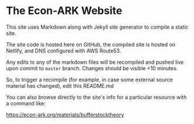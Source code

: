 # The Econ-ARK Website

This site uses Markdown along with Jekyll site generator to compile a static site.

The site code is hosted here on GitHub, the compiled site is hosted on Netlify, and DNS configured with AWS Route53.

Any edits to any of the markdown files will be recompiled and pushed live upon commit to `master` branch. Changes should be visible <10 minutes.

So, to trigger a recompile (for example, in case some external source material has changed), edit this README.md

You can also browse directly to the site's info for a particular resource with a command like:

https://econ-ark.org/materials/bufferstocktheory
